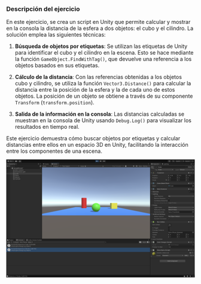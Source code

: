 ### Descripción del ejercicio

En este ejercicio, se crea un script en Unity que permite calcular y mostrar en la consola la distancia de la esfera a dos objetos: el cubo y el cilindro. La solución emplea las siguientes técnicas:

1. **Búsqueda de objetos por etiquetas**: Se utilizan las etiquetas de Unity para identificar el cubo y el cilindro en la escena. Esto se hace mediante la función `GameObject.FindWithTag()`, que devuelve una referencia a los objetos basados en sus etiquetas.

2. **Cálculo de la distancia**: Con las referencias obtenidas a los objetos cubo y cilindro, se utiliza la función `Vector3.Distance()` para calcular la distancia entre la posición de la esfera y la de cada uno de estos objetos. La posición de un objeto se obtiene a través de su componente `Transform` (`transform.position`).

3. **Salida de la información en la consola**: Las distancias calculadas se muestran en la consola de Unity usando `Debug.Log()` para visualizar los resultados en tiempo real.

Este ejercicio demuestra cómo buscar objetos por etiquetas y calcular distancias entre ellos en un espacio 3D en Unity, facilitando la interacción entre los componentes de una escena.

![Ejemplo del script CalculateDistance](CalculateDistance.png)
